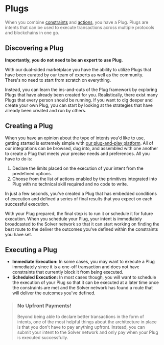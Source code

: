 # Plugs

<span style="color: rgba(0,0,0,0.6)">When you combine [constraints](/concepts/constraints) and [actions](/concepts/actions), you have a Plug. Plugs are intents that can be used to execute transactions across multiple protocols and blockchains in one go.</span>

## Discovering a Plug

**Importantly, you do not need to be an expert to use Plug.**

With our dual-sided marketplace you have the ability to utilize Plugs that have been curated by our team of experts as well as the community. There's no need to start from scratch on everything.

Instead, you can learn the ins-and-outs of the Plug framework by exploring Plugs that have already been created for you. Realistically, there exist many Plugs that every person should be running. If you want to dig deeper and create your own Plug, you can start by looking at the strategies that have already been created and run by others.

## Creating a Plug

When you have an opinion about the type of intents you'd like to use, getting started is extremely simple with [our plug-and-play platform](https://onplug.io). All of our integrations can be browsed, dug into, and assembled with one another to create a Plug that meets your precise needs and preferences. All you have to do is:

1. Declare the limits placed on the execution of your intent from the predefined options.
2. Choose from the list of actions enabled by the primitives integrated into Plug with no technical skill required and no code to write.

In just a few seconds, you've created a Plug that has embedded conditions of execution and defined a series of final results that you expect on each successful execution.

With your Plug prepared, the final step is to run it or schedule it for future execution. When you schedule your Plug, your intent is immediately broadcasted to the Solver network so that it can start working on finding the best route to the deliver the outcomes you've defined within the constraints you have set.

## Executing a Plug

- **Immediate Execution:** In some cases, you may want to execute a Plug immediately since it is a one-off transaction and does not have constraints that currently block it from being executed.
- **Scheduled Execution:** In most cases though, you will want to schedule the execution of your Plug so that it can be executed at a later time once the constraints are met and the Solver network has found a route that will deliver the outcomes you've defined.

>### No Upfront Payments!
>Beyond being able to declare better transactions in the form of intents, one of the most helpful things about the architecture in place is that you don't have to pay anything upfront. Instead, you can submit your intent to the Solver network and only pay when your Plug is executed successfully.

<!-- ## Creator Fees

As a user of the [Plug platform](https://onplug.io), you are able to share the strategies you've created. Every time someone else uses your intent, you receive a percent of the fees generated when a transaction based on the intent is successfully executed.

With Plug, you have the power to monetize the Plugs you make accessible to the users of our ecosystem. It's a marketplace that never closes and has instant payouts. Unlike your traditional marketplace, you're selling your knowledge, not your assets or services. -->
